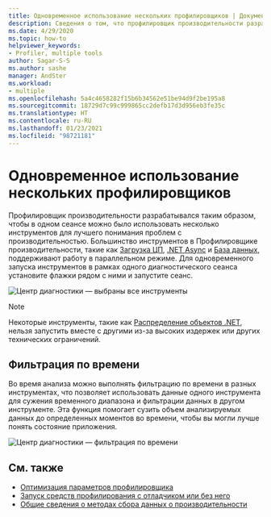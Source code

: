 ```yaml
---
title: Одновременное использование нескольких профилировщиков | Документация Майкрософт
description: Сведения о том, что профилировщик производительности разрабатывался таким образом, чтобы в одном сеансе можно было использовать несколько инструментов для лучшего понимания проблем с производительностью.
ms.date: 4/29/2020
ms.topic: how-to
helpviewer_keywords:
- Profiler, multiple tools
author: Sagar-S-S
ms.author: sashe
manager: AndSter
ms.workload:
- multiple
ms.openlocfilehash: 5a4c4658282f15b6b34562e51be94d9f2be195a8
ms.sourcegitcommit: 18729d7c99c999865cc2defb17d3d956eb3fe35c
ms.translationtype: HT
ms.contentlocale: ru-RU
ms.lasthandoff: 01/23/2021
ms.locfileid: "98721181"
---
```

# <a name="using-multiple-profiler-tools-simultaneously"></a>Одновременное использование нескольких профилировщиков

Профилировщик производительности разрабатывался таким образом, чтобы в одном сеансе можно было использовать несколько инструментов для лучшего понимания проблем с производительностью. Большинство инструментов в Профилировщике производительности, такие как [Загрузка ЦП](../profiling/cpu-usage.md), [.NET Async](../profiling/analyze-async.md) и [База данных](../profiling/analyze-database.md), поддерживают работу в параллельном режиме. Для одновременного запуска инструментов в рамках одного диагностического сеанса установите флажки рядом с ними и запустите сеанс.

![Центр диагностики — выбраны все инструменты](../profiling/media/diaghuballtoolsselected.png "Центр диагностики — выбраны все инструменты")

>[!NOTE]
>Некоторые инструменты, такие как [Распределение объектов .NET](../profiling/dotnet-alloc-tool.md), нельзя запустить вместе с другими из-за высоких издержек или других технических ограничений.

## <a name="time-filtering"></a>Фильтрация по времени 

Во время анализа можно выполнять фильтрацию по времени в разных инструментах, что позволяет использовать данные одного инструмента для сужения временного диапазона и фильтрации данных в другом инструменте. Эта функция помогает сузить объем анализируемых данных до определенных моментов во времени, чтобы вы могли лучше понять состояние приложения.

![Центр диагностики — фильтрация по времени](../profiling/media/diaghubtimefiltering.png "Центр диагностики — фильтрация по времени")

## <a name="see-also"></a>См. также

- [Оптимизация параметров профилировщика](../profiling/optimize-profiler-settings.md)
- [Запуск средств профилирования с отладчиком или без него](../profiling/running-profiling-tools-with-or-without-the-debugger.md)
- [Общие сведения о методах сбора данных о производительности](../profiling/understanding-performance-collection-methods-perf-profiler.md)
